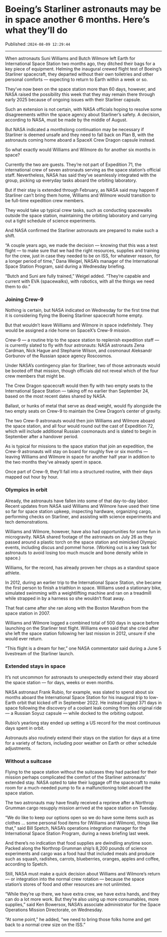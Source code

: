 # Boeing’s Starliner astronauts may be in space another 6 months. Here’s what they’ll do

Published :`2024-08-09 12:29:44`

---

When astronauts Suni Williams and Butch Wilmore left Earth for International Space Station two months ago, they ditched their bags for a key piece of equipment. Helming the inaugural crewed flight test of Boeing’s Starliner spacecraft, they departed without their own toiletries and other personal comforts — expecting to return to Earth within a week or so.

They’ve now been on the space station more than 60 days, however, and NASA raised the possibility this week that they may remain there through early 2025 because of ongoing issues with their Starliner capsule.

Such an extension is not certain, with NASA officials hoping to resolve some disagreements within the space agency about Starliner’s safety. A decision, according to NASA, must be made by the middle of August.

But NASA indicated a monthslong continuation may be necessary if Starliner is deemed unsafe and they need to fall back on Plan B, with the astronauts coming home aboard a SpaceX Crew Dragon capsule instead.

So what exactly would Williams and Wilmore do for another six months in space?

Currently the two are guests. They’re not part of Expedition 71, the international crew of seven astronauts serving as the space station’s official staff. Nevertheless, NASA has said they’ve seamlessly integrated with the group, picking up everyday tasks aboard the orbiting laboratory.

But if their stay is extended through February, as NASA said may happen if Starliner can’t bring them home, Williams and Wilmore would transition to be full-time expedition crew members.

They would take up typical crew tasks, such as conducting spacewalks outside the space station, maintaining the orbiting laboratory and carrying out a tight schedule of science experiments.

And NASA confirmed the Starliner astronauts are prepared to make such a shift.

“A couple years ago, we made the decision — knowing that this was a test flight — to make sure that we had the right resources, supplies and training for the crew, just in case they needed to be on ISS, for whatever reason, for a longer period of time,” Dana Weigel, NASA’s manager of the International Space Station Program, said during a Wednesday briefing.

“Butch and Suni are fully trained,” Weigel added. “They’re capable and current with EVA (spacewalks), with robotics, with all the things we need them to do.”

### Joining Crew-9

Nothing is certain, but NASA indicated on Wednesday for the first time that it is considering flying the Boeing Starliner spacecraft home empty.

But that wouldn’t leave Wiilliams and Wilmore in space indefinitely. They would be assigned a ride home on SpaceX’s Crew-9 mission.

Crew-9 — a routine trip to the space station to replenish expedition staff — is currently slated to fly with four astronauts: NASA astronauts Zena Cardman, Nick Hague and Stephanie Wilson, and cosmonaut Aleksandr Gorbunov of the Russian space agency Roscosmos.

Under NASA’s contingency plan for Starliner, two of those astronauts would be booted off that mission, though officials did not reveal which of the four crew members that might be.

The Crew Dragon spacecraft would then fly with two empty seats to the International Space Station — taking off no earlier than September 24, based on the most recent dates shared by NASA.

Ballast, or hunks of metal that serve as dead weight, would fly alongside the two empty seats on Crew-9 to maintain the Crew Dragon’s center of gravity.

The two Crew-9 astronauts would then join Williams and Wilmore aboard the space station, and all four would round out the cast of Expedition 72, which will include additional Russian cosmonauts and is slated to begin in September after a handover period.

As is typical for missions to the space station that join an expedition, the Crew-9 astronauts will stay on board for roughly five or six months — leaving Williams and Wilmore in space for another half year in addition to the two months they’ve already spent in space.

Once part of Crew-9, they’ll fall into a structured routine, with their days mapped out hour by hour.

### Olympics in orbit

Already, the astronauts have fallen into some of that day-to-day labor. Recent updates from NASA said Williams and Wilmore have used their time so far for space station upkeep, inspecting hardware, organizing cargo, performing checks on Starliner, and assisting with science experiments and tech demonstrations.

Williams and Wilmore, however, have also had opportunities for some fun in microgravity. NASA shared footage of the astronauts on July 26 as they passed around a plastic torch on the space station and mimicked Olympic events, including discus and pommel horse. (Working out is a key task for astronauts to avoid losing too much muscle and bone density while in space.)

Williams, for the record, has already proven her chops as a standout space athlete.

In 2012, during an earlier trip to the International Space Station, she became the first person to finish a triathlon in space. Williams used a stationary bike, simulated swimming with a weightlifting machine and ran on a treadmill while strapped in by a harness so she wouldn’t float away.

That feat came after she ran along with the Boston Marathon from the space station in 2007.

Williams and Wilmore logged a combined total of 500 days in space before launching on the Starliner test flight. Williams even said that she cried after she left the space station following her last mission in 2012, unsure if she would ever return.

“This flight is a dream for her,” one NASA commentator said during a June 5 livestream of the Starliner launch.

### Extended stays in space

It’s not uncommon for astronauts to unexpectedly extend their stay aboard the space station — for days, weeks or even months.

NASA astronaut Frank Rubio, for example, was slated to spend about six months aboard the International Space Station for his inaugural trip to low-Earth orbit that kicked off in September 2022. He instead logged 371 days in space following the discovery of a coolant leak coming from his original ride — a Russian Soyuz capsule — while docked to the orbiting outpost.

Rubio’s yearlong stay ended up setting a US record for the most continuous days spent in orbit.

Astronauts also routinely extend their stays on the station for days at a time for a variety of factors, including poor weather on Earth or other schedule adjustments.

### Without a suitcase

Flying to the space station without the suitcases they had packed for their mission perhaps complicated the comfort of the Starliner astronauts’ extended stay. NASA opted to take their luggage off the spacecraft to make room for a much-needed pump to fix a malfunctioning toilet aboard the space station.

The two astronauts may have finally received a reprieve after a Northrop Grumman cargo resupply mission arrived at the space station on Tuesday.

“We do like to keep our options open so we do have some items such as clothes … some personal food items for (Williams and Wilmore), things like that,” said Bill Spetch, NASA’s operations integration manager for the International Space Station Program, during a news briefing last week.

And there’s no indication that food supplies are dwindling anytime soon. Packed along the Northrop Grumman ship’s 8,200 pounds of science experiments and cargo was a food haul that included meals and produce such as squash, radishes, carrots, blueberries, oranges, apples and coffee, according to Spetch.

Still, NASA must make a quick decision about Williams and Wilmore’s return — or integration into the normal crew rotation — because the space station’s stores of food and other resources are not unlimited.

“While they’re up there, we have extra crew, we have extra hands, and they can do a lot more work. But they’re also using up more consumables, more supplies,” said Ken Bowersox, NASA’s associate administrator for the Space Operations Mission Directorate, on Wednesday.

“At some point,” he added, “we need to bring those folks home and get back to a normal crew size on the ISS.”

---


